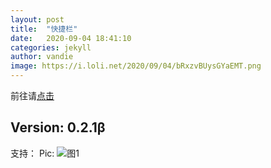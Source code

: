 ```yaml
---
layout: post
title:  "快捷栏"
date:   2020-09-04 18:41:10
categories: jekyll
author: vandie
image: https://i.loli.net/2020/09/04/bRxzvBUysGYaEMT.png
---
```



前往请[点击](https://trust-web.github.io/fastapp)


## Version: 0.2.1β
支持： <i class="fas fa-tablet-alt"></i>
Pic:
![图1](https://i.loli.net/2020/09/04/bRxzvBUysGYaEMT.png) 